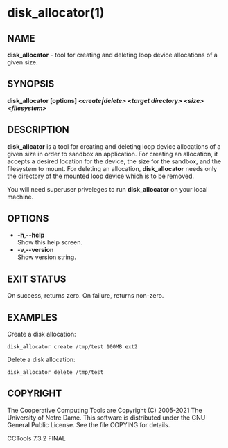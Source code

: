 






















# disk_allocator(1)

## NAME
**disk_allocator** - tool for creating and deleting loop device allocations of a given size.

## SYNOPSIS
**disk_allocator [options] _&lt;create|delete&gt;_ _&lt;target directory&gt;_ _&lt;size&gt;_ _&lt;filesystem&gt;_**

## DESCRIPTION

**disk_allcator** is a tool for creating and deleting loop device allocations
of a given size in order to sandbox an application. For creating an allocation,
it accepts a desired location for the device, the size for the sandbox, and the
filesystem to mount. For deleting an allocation, **disk_allocator** needs only
the directory of the mounted loop device which is to be removed.



You will need superuser priveleges to run **disk_allocator** on your local machine.



## OPTIONS

- **-h**,**--help**<br />Show this help screen.
- **-v**,**--version**<br />Show version string.


## EXIT STATUS
On success, returns zero.  On failure, returns non-zero.

## EXAMPLES

Create a disk allocation:
```
disk_allocator create /tmp/test 100MB ext2
```

Delete a disk allocation:
```
disk_allocator delete /tmp/test
```

## COPYRIGHT

The Cooperative Computing Tools are Copyright (C) 2005-2021 The University of Notre Dame.  This software is distributed under the GNU General Public License.  See the file COPYING for details.

CCTools 7.3.2 FINAL
